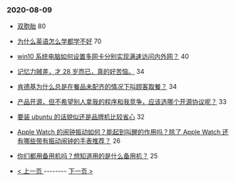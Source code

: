 ### 2020-08-09 
- [双胞胎](https://www.v2ex.com/t/696799) 80
- [为什么英语怎么学都学不好](https://www.v2ex.com/t/696760) 70
- [win10 系统电脑如何设置多网卡分别实现满速访问内外网？](https://www.v2ex.com/t/696816) 40
- [记忆力贼差，才 28 岁而已，真的好苦恼。](https://www.v2ex.com/t/696843) 34
- [肯德基为什么总是在餐品未配齐的情况下叫顾客取餐？](https://www.v2ex.com/t/696785) 34
- [产品开源，但不希望别人拿我的程序和我竞争，应该选哪个开源协议呢？](https://www.v2ex.com/t/696846) 33
- [要装 ubuntu 的话貌似还是品牌机比较省心](https://www.v2ex.com/t/696818) 32
- [Apple Watch 的闹钟振动如何？能起到叫醒的作用吗？除了 Apple Watch 还有哪些带有振动闹钟的手表推荐？](https://www.v2ex.com/t/696807) 26
- [你们都用备用机吗？想知道用的是什么备用机？](https://www.v2ex.com/t/696814) 25 

- [ < 上一页 ](https://github.com/able8/v2ex-hot-record/blob/master/2020-08-08.md) -------- [ 下一页 > ](https://github.com/able8/v2ex-hot-record/blob/master/2020-08-10.md)